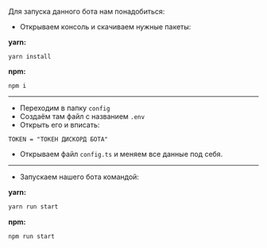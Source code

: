Для запуска данного бота нам понадобиться:

-   Открываем консоль и скачиваем нужные пакеты:

**yarn:**

```shell
yarn install
```

**npm:**

```shell
npm i
```

---

-   Переходим в папку `config`
-   Создаём там файл с названием `.env`
-   Открыть его и вписать:

```env
TOKEN = "ТОКЕН ДИСКОРД БОТА"
```

-   Открываем файл `config.ts` и меняем все данные под себя.

---

-   Запускаем нашего бота командой:

**yarn:**

```bash
yarn run start
```

**npm:**

```bash
npm run start
```
